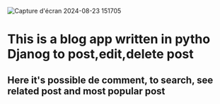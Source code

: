 ![Capture d'écran 2024-08-23 151705](https://github.com/user-attachments/assets/32047dc8-1bd1-461d-b151-c3eb727e8e2c)
# This is a blog app written in pytho Djanog to post,edit,delete post
## Here it's possible de comment, to search, see related post and most popular post
